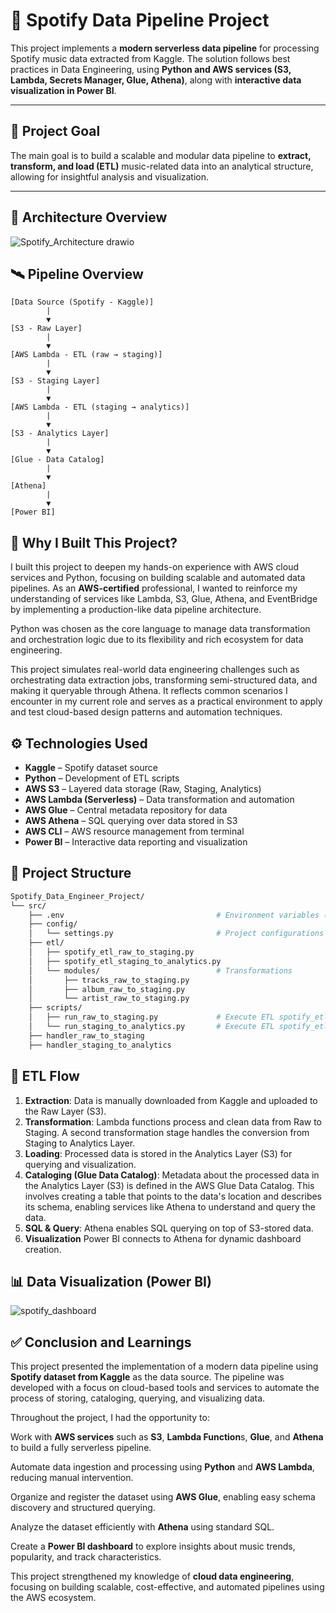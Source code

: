 # 🎵 Spotify Data Pipeline Project

This project implements a **modern serverless data pipeline** for processing Spotify music data extracted from Kaggle. The solution follows best practices in Data Engineering, using **Python and AWS services (S3, Lambda, Secrets Manager, Glue, Athena)**, along with **interactive data visualization in Power BI**.

---

## 📌 Project Goal

The main goal is to build a scalable and modular data pipeline to **extract, transform, and load (ETL)** music-related data into an analytical structure, allowing for insightful analysis and visualization.

---

## 🧭 Architecture Overview

![Spotify_Architecture drawio](https://github.com/user-attachments/assets/2f813a03-9fae-4f21-949f-a1fd36431c79)

## 🛰️ Pipeline Overview
``` 
[Data Source (Spotify - Kaggle)]
        |
        ▼
[S3 - Raw Layer]
        |
        ▼
[AWS Lambda - ETL (raw → staging)]
        |
        ▼
[S3 - Staging Layer]
        |
        ▼
[AWS Lambda - ETL (staging → analytics)]
        |
        ▼
[S3 - Analytics Layer]
        |
        ▼
[Glue - Data Catalog]
        |
        ▼
[Athena]
        |
        ▼
[Power BI]
```

## 🔧 Why I Built This Project?

I built this project to deepen my hands-on experience with AWS cloud services and Python, focusing on building scalable and automated data pipelines. As an **AWS-certified** professional, I wanted to reinforce my understanding of services like Lambda, S3, Glue, Athena, and EventBridge by implementing a production-like data pipeline architecture.  

Python was chosen as the core language to manage data transformation and orchestration logic due to its flexibility and rich ecosystem for data engineering.  

This project simulates real-world data engineering challenges such as orchestrating data extraction jobs, transforming semi-structured data, and making it queryable through Athena. It reflects common scenarios I encounter in my current role and serves as a practical environment to apply and test cloud-based design patterns and automation techniques.

## ⚙️ Technologies Used

- **Kaggle** – Spotify dataset source
- **Python** – Development of ETL scripts
- **AWS S3** – Layered data storage (Raw, Staging, Analytics)
- **AWS Lambda (Serverless)** – Data transformation and automation
- **AWS Glue** – Central metadata repository for data
- **AWS Athena** – SQL querying over data stored in S3
- **AWS CLI** – AWS resource management from terminal
- **Power BI** – Interactive data reporting and visualization

## 🧱 Project Structure

```bash
Spotify_Data_Engineer_Project/
└── src/
    ├── .env                                  # Environment variables (not versioned)
    ├── config/
    │   └── settings.py                       # Project configurations
    ├── etl/
    │   ├── spotify_etl_raw_to_staging.py
    │   ├── spotify_etl_staging_to_analytics.py
    │   └── modules/                          # Transformations
    │       ├── tracks_raw_to_staging.py
    │       ├── album_raw_to_staging.py
    │       └── artist_raw_to_staging.py
    ├── scripts/
    │   ├── run_raw_to_staging.py             # Execute ETL spotify_etl_raw_to_staging
    │   └── run_staging_to_analytics.py       # Execute ETL spotify_etl_staging_to_analytics
    ├── handler_raw_to_staging
    ├── handler_staging_to_analytics
```
## 🔁 ETL Flow
1. **Extraction**: Data is manually downloaded from Kaggle and uploaded to the Raw Layer (S3).
2. **Transformation**: Lambda functions process and clean data from Raw to Staging. A second transformation stage handles the conversion from Staging to Analytics Layer.
3. **Loading**: Processed data is stored in the Analytics Layer (S3) for querying and visualization.
4. **Cataloging (Glue Data Catalog)**: Metadata about the processed data in the Analytics Layer (S3) is defined in the AWS Glue Data Catalog. This involves creating a table that points to the data's location and describes its schema, enabling services like Athena to understand and query the data.
5. **SQL & Query**: Athena enables SQL querying on top of S3-stored data.
6. **Visualization** Power BI connects to Athena for dynamic dashboard creation.

## 📊 Data Visualization (Power BI)

![spotify_dashboard](https://github.com/user-attachments/assets/53b1b5a3-3b65-44a6-81df-937d1d7bb162)

## ✅ Conclusion and Learnings
This project presented the implementation of a modern data pipeline using **Spotify dataset from Kaggle** as the data source. The pipeline was developed with a focus on cloud-based tools and services to automate the process of storing, cataloging, querying, and visualizing data.

Throughout the project, I had the opportunity to:

Work with **AWS services** such as **S3**, **Lambda Function**s, **Glue**, and **Athena** to build a fully serverless pipeline.

Automate data ingestion and processing using **Python** and **AWS Lambda**, reducing manual intervention.

Organize and register the dataset using **AWS Glue**, enabling easy schema discovery and structured querying.

Analyze the dataset efficiently with **Athena** using standard SQL.

Create a **Power BI dashboard** to explore insights about music trends, popularity, and track characteristics.

This project strengthened my knowledge of **cloud data engineering**, focusing on building scalable, cost-effective, and automated pipelines using the AWS ecosystem.

